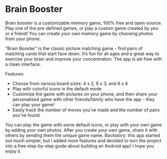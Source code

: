 # Brain Booster
Brain booster is a customizable memory game, 100% free and open-source. Play one of the pre-defined games, or play a custom game created by you or a friend! You can create your own memory game by choosing photos from your phone.

"Brain Booster" is the classic picture matching game - find pairs of matching cards that start face down. It’s fun for all ages and a great way to exercise your brain and improve your concentration. The app is ad-free with a clean interface.

Features:
* Choose from various board sizes: 4 x 2, 6 x 3, and 6 x 4
* Play with colorful icons in the default mode
* Customize the game with pictures on your phone, and then share your personalized game with other friends/family who have the app - they can play your game!
* Easily track the number of moves you’ve made and the number of pairs you’ve found.

You can play the game with some default icons, or play with your own game by adding your own photos. After you create your own game, share it with others by sending them the unique game name. Backstory: this app started out much simpler, but I added more features and decided to turn the project into a free step-by-step guide about building an Android app! I hope you enjoy it.